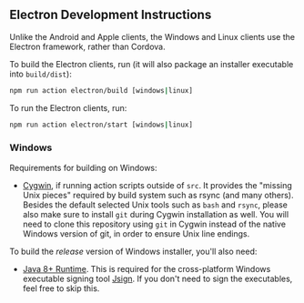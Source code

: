 ## Electron Development Instructions

Unlike the Android and Apple clients, the Windows and Linux clients use the Electron framework, rather than Cordova.

To build the Electron clients, run (it will also package an installer executable into `build/dist`):

```sh
npm run action electron/build [windows|linux]
```

To run the Electron clients, run:

```sh
npm run action electron/start [windows|linux]
```

### Windows

Requirements for building on Windows:

- [Cygwin](https://cygwin.com/install.html), if running action scripts outside of `src`. It provides the "missing Unix pieces" required by build system such as rsync (and many others). Besides the default selected Unix tools such as `bash` and `rsync`, please also make sure to install `git` during Cygwin installation as well. You will need to clone this repository using `git` in Cygwin instead of the native Windows version of git, in order to ensure Unix line endings.

To build the _release_ version of Windows installer, you'll also need:

- [Java 8+ Runtime](https://www.java.com/en/download/). This is required for the cross-platform Windows executable signing tool [Jsign](https://ebourg.github.io/jsign/). If you don't need to sign the executables, feel free to skip this.
